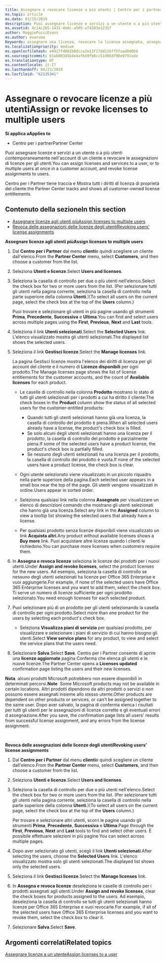 ```yaml
---
title: Assegnare o revocare licenze a più utenti | Centro per i partner
ms.topic: article
ms.date: 03/15/2019
description: Puoi assegnare licenze e servizi a un utente o a più utenti contemporaneamente nell'account di un cliente e revocare le assegnazioni di licenze per gli utenti.
ms.assetid: 4c14c2b5-1431-4e6c-a505-a74503e1235f
author: MaggiePucciEvans
ms.author: evansma
Keywords: assegnare una licenza, revocare la licenza assegnata, assegnare a più utenti,
ms.localizationpriority: medium
ms.openlocfilehash: e4917f4881b0dcca2e13f17dd116ff5faad0d0b9
ms.sourcegitcommit: b1ab80345b4e4af649fb8cc51d96d798e0791ade
ms.translationtype: HT
ms.contentlocale: it-IT
ms.lasthandoff: 04/23/2019
ms.locfileid: "62135341"
---
```

# <a name="assign-or-revoke-licenses-to-multiple-users"></a><span data-ttu-id="4b787-104">Assegnare o revocare licenze a più utenti</span><span class="sxs-lookup"><span data-stu-id="4b787-104">Assign or revoke licenses to multiple users</span></span>

<span data-ttu-id="4b787-105">**Si applica a**</span><span class="sxs-lookup"><span data-stu-id="4b787-105">**Applies to**</span></span>

-  <span data-ttu-id="4b787-106">Centro per i partner</span><span class="sxs-lookup"><span data-stu-id="4b787-106">Partner Center</span></span>

<span data-ttu-id="4b787-107">Puoi assegnare licenze e servizi a un utente o a più utenti contemporaneamente nell'account di un cliente e revocare le assegnazioni di licenze per gli utenti.</span><span class="sxs-lookup"><span data-stu-id="4b787-107">You can assign licenses and services to a user, or to multiple users at once in a customer account, and revoke license assignments to users.</span></span>

<span data-ttu-id="4b787-108">Centro per i Partner tiene traccia e Mostra tutti i diritti di licenza di proprietà del cliente.</span><span class="sxs-lookup"><span data-stu-id="4b787-108">the Partner Center tracks and shows all customer-owned license entitlements.</span></span>

## <a name="in-this-section"></a><span data-ttu-id="4b787-109">Contenuto della sezione</span><span class="sxs-lookup"><span data-stu-id="4b787-109">In this section</span></span>


-   [<span data-ttu-id="4b787-110">Assegnare licenze agli utenti più</span><span class="sxs-lookup"><span data-stu-id="4b787-110">Assign licenses to multiple users</span></span>](#assign-licenses-to-groups)
-   [<span data-ttu-id="4b787-111">Revoca delle assegnazioni delle licenze degli utenti</span><span class="sxs-lookup"><span data-stu-id="4b787-111">Revoking users' license assignments</span></span>](#revoking-licenses)

<a href="" id="assign-licenses-to-groups"></a>
<span data-ttu-id="4b787-112">**Assegnare licenze agli utenti più**</span><span class="sxs-lookup"><span data-stu-id="4b787-112">**Assign licenses to multiple users**</span></span>

1.  <span data-ttu-id="4b787-113">Dal **Centro per i Partner** dal menu **clienti**e quindi scegliere un cliente dall'elenco.</span><span class="sxs-lookup"><span data-stu-id="4b787-113">From the **Partner Center** menu, select **Customers**, and then choose a customer from the list.</span></span>
2.  <span data-ttu-id="4b787-114">Seleziona **Utenti e licenze**.</span><span class="sxs-lookup"><span data-stu-id="4b787-114">Select **Users and licenses**.</span></span>
3.  <span data-ttu-id="4b787-115">Seleziona la casella di controllo per due o più utenti nell'elenco.</span><span class="sxs-lookup"><span data-stu-id="4b787-115">Select the check box for two or more users from the list.</span></span> <span data-ttu-id="4b787-116">(Per selezionare tutti gli utenti nella pagina corrente, seleziona la casella di controllo nella parte superiore della colonna **Utenti**.)</span><span class="sxs-lookup"><span data-stu-id="4b787-116">(To select all users on the current page, select the check box at the top of the **Users** column.)</span></span>

    <span data-ttu-id="4b787-117">Puoi trovare e selezionare gli utenti in più pagine usando gli strumenti **Prima**, **Precedente**, **Successiva** e **Ultima**.</span><span class="sxs-lookup"><span data-stu-id="4b787-117">You can find and select users across multiple pages using the **First**, **Previous**, **Next** and **Last** tools.</span></span>

4.  <span data-ttu-id="4b787-118">Seleziona il link **Utenti selezionati**.</span><span class="sxs-lookup"><span data-stu-id="4b787-118">Select the **Selected Users** link.</span></span> <span data-ttu-id="4b787-119">L'elenco visualizzato mostra gli utenti selezionati.</span><span class="sxs-lookup"><span data-stu-id="4b787-119">The displayed list shows the selected users.</span></span>
5.  <span data-ttu-id="4b787-120">Seleziona il link **Gestisci licenze**.</span><span class="sxs-lookup"><span data-stu-id="4b787-120">Select the **Manage licenses** link.</span></span>

    <span data-ttu-id="4b787-121">La pagina Gestisci licenze mostra l'elenco dei diritti di licenza per gli account del cliente e il numero di **Licenze disponibili** per ogni prodotto.</span><span class="sxs-lookup"><span data-stu-id="4b787-121">The Manage licenses page shows the list of license entitlements for the customer accounts, and the count of **Available licenses** for each product.</span></span>

    -   <span data-ttu-id="4b787-122">Le caselle di controllo nella colonna **Prodotto** mostrano lo stato di tutti gli utenti selezionati per i prodotti a cui ha diritto il cliente:</span><span class="sxs-lookup"><span data-stu-id="4b787-122">The check boxes in the **Product** column show the status of all selected users for the customer-entitled products:</span></span>

        -   <span data-ttu-id="4b787-123">Quando tutti gli utenti selezionati hanno già una licenza, la casella di controllo del prodotto è piena.</span><span class="sxs-lookup"><span data-stu-id="4b787-123">When all selected users already have a license, the product's check box is filled.</span></span>
        -   <span data-ttu-id="4b787-124">Se solo alcuni degli utenti selezionati hanno una licenza per il prodotto, la casella di controllo del prodotto è parzialmente piena.</span><span class="sxs-lookup"><span data-stu-id="4b787-124">If some of the selected users have a product license, the product's check box is partially filled.</span></span>
        -   <span data-ttu-id="4b787-125">Se nessuno degli utenti selezionati ha una licenza per il prodotto, la casella di controllo del prodotto è vuota.</span><span class="sxs-lookup"><span data-stu-id="4b787-125">If none of the selected users have a product license, the check box is clear.</span></span>
    -   <span data-ttu-id="4b787-126">Ogni utente selezionato viene visualizzato in un piccolo riquadro nella parte superiore della pagina.</span><span class="sxs-lookup"><span data-stu-id="4b787-126">Each selected user appears in a small box near the top of the page.</span></span> <span data-ttu-id="4b787-127">Gli utenti vengono visualizzati in ordine.</span><span class="sxs-lookup"><span data-stu-id="4b787-127">Users appear in sorted order.</span></span>

    -   <span data-ttu-id="4b787-128">Seleziona qualsiasi link nella colonna **Assegnate** per visualizzare un elenco di descrizioni comando che mostrano gli utenti selezionati che hanno già una licenza.</span><span class="sxs-lookup"><span data-stu-id="4b787-128">Select any link in the **Assigned** column to view a tooltip list showing the selected users that already have a license.</span></span>

    -   <span data-ttu-id="4b787-129">Per qualsiasi prodotto senza licenze disponibili viene visualizzato un link **Acquista altri**.</span><span class="sxs-lookup"><span data-stu-id="4b787-129">Any product without available licenses shows a **Buy more** link.</span></span> <span data-ttu-id="4b787-130">Puoi acquistare altre licenze quando i clienti le richiedono.</span><span class="sxs-lookup"><span data-stu-id="4b787-130">You can purchase more licenses when customers require them.</span></span>

6.  <span data-ttu-id="4b787-131">In **Assegna e revoca licenze** seleziona le licenze dei prodotti per i nuovi utenti.</span><span class="sxs-lookup"><span data-stu-id="4b787-131">Under **Assign and revoke licenses**, select the product licenses for the new users.</span></span> <span data-ttu-id="4b787-132">Ad esempio, seleziona la casella di controllo se nessuno degli utenti selezionati ha licenze per Office 365 Enterprise e vuoi aggiungerle.</span><span class="sxs-lookup"><span data-stu-id="4b787-132">For example, if none of the selected users have Office 365 Enterprise licenses and you want to add them, select the check box.</span></span> <span data-ttu-id="4b787-133">Ti serve un numero di licenze sufficiente per ogni prodotto selezionato.</span><span class="sxs-lookup"><span data-stu-id="4b787-133">You need enough licenses for each selected product.</span></span>
7.  <span data-ttu-id="4b787-134">Puoi selezionare più di un prodotto per gli utenti selezionando la casella di controllo per ogni prodotto.</span><span class="sxs-lookup"><span data-stu-id="4b787-134">Select more than one product for the users by selecting each product's check box.</span></span>
    -   <span data-ttu-id="4b787-135">Seleziona **Visualizza piani di servizio** per qualsiasi prodotto, per visualizzare e selezionare i piani di servizio di cui hanno bisogno gli utenti.</span><span class="sxs-lookup"><span data-stu-id="4b787-135">Select **View service plans** for any product, to view and select the service plans that the users need.</span></span>

8.  <span data-ttu-id="4b787-136">Selezionare **Salva**.</span><span class="sxs-lookup"><span data-stu-id="4b787-136">Select **Save**.</span></span> <span data-ttu-id="4b787-137">Centro per i Partner consente di aprire una **licenze aggiornate** pagina Conferma che elenca gli utenti e le nuove licenze.</span><span class="sxs-lookup"><span data-stu-id="4b787-137">The Partner Center opens a **Licenses updated** confirmation page listing the users and their new licenses.</span></span>

<span data-ttu-id="4b787-138">**Nota**  alcuni prodotti Microsoft potrebbero non essere disponibili in determinati percorsi.</span><span class="sxs-lookup"><span data-stu-id="4b787-138">**Note**  Some Microsoft products may not be available in certain locations.</span></span> <span data-ttu-id="4b787-139">Altri prodotti dipendono da altri prodotti o servizi o non possono essere assegnati insieme allo stesso utente.</span><span class="sxs-lookup"><span data-stu-id="4b787-139">Other products are dependent on other products or services, or can't be assigned together to the same user.</span></span> <span data-ttu-id="4b787-140">Dopo aver salvato, la pagina di conferma elenca i risultati per tutti gli utenti per le assegnazioni di licenze corrette e gli eventuali errori d assegnazione.</span><span class="sxs-lookup"><span data-stu-id="4b787-140">After you save, the confirmation page lists all users' results from successful license assignment, and any errors from the license assignment.</span></span>

 

<a href="" id="revoking-licenses"></a>
<span data-ttu-id="4b787-141">**Revoca delle assegnazioni delle licenze degli utenti**</span><span class="sxs-lookup"><span data-stu-id="4b787-141">**Revoking users' license assignments**</span></span>

1.  <span data-ttu-id="4b787-142">Dal **Centro per i Partner** dal menu **clienti**e quindi scegliere un cliente dall'elenco.</span><span class="sxs-lookup"><span data-stu-id="4b787-142">From the **Partner Center** menu, select **Customers**, and then choose a customer from the list.</span></span>
2.  <span data-ttu-id="4b787-143">Seleziona **Utenti e licenze**.</span><span class="sxs-lookup"><span data-stu-id="4b787-143">Select **Users and licenses**.</span></span>
3.  <span data-ttu-id="4b787-144">Seleziona la casella di controllo per due o più utenti nell'elenco.</span><span class="sxs-lookup"><span data-stu-id="4b787-144">Select the check box for two or more users from the list.</span></span> <span data-ttu-id="4b787-145">(Per selezionare tutti gli utenti nella pagina corrente, seleziona la casella di controllo nella parte superiore della colonna **Utenti**.)</span><span class="sxs-lookup"><span data-stu-id="4b787-145">(To select all users on the current page, select the check box at the top of the **Users** column.)</span></span>

    <span data-ttu-id="4b787-146">Per trovare e selezionare altri utenti, scorri le pagine usando gli strumenti **Prima**, **Precedente**, **Successiva** e **Ultima**.</span><span class="sxs-lookup"><span data-stu-id="4b787-146">Page through the **First**, **Previous**, **Next** and **Last** tools to find and select other users.</span></span> <span data-ttu-id="4b787-147">È possibile effettuare selezioni in più pagine.</span><span class="sxs-lookup"><span data-stu-id="4b787-147">You can select across multiple pages.</span></span>

4.  <span data-ttu-id="4b787-148">Dopo aver selezionato gli utenti, scegli il link **Utenti selezionati**.</span><span class="sxs-lookup"><span data-stu-id="4b787-148">After selecting the users, choose the **Selected Users** link.</span></span> <span data-ttu-id="4b787-149">L'elenco visualizzato mostra solo gli utenti selezionati.</span><span class="sxs-lookup"><span data-stu-id="4b787-149">The displayed list shows only the selected users.</span></span>
5.  <span data-ttu-id="4b787-150">Seleziona il link **Gestisci licenze**.</span><span class="sxs-lookup"><span data-stu-id="4b787-150">Select the **Manage licenses** link.</span></span>
6.  <span data-ttu-id="4b787-151">In **Assegna e revoca licenze** deseleziona le caselle di controllo per i prodotti assegnati agli utenti.</span><span class="sxs-lookup"><span data-stu-id="4b787-151">Under **Assign and revoke licenses**, clear the check boxes for products assigned to the users.</span></span> <span data-ttu-id="4b787-152">Ad esempio, deseleziona la casella di controllo se tutti gli utenti selezionati hanno licenze per Office 365 Enterprise e vuoi revocarle.</span><span class="sxs-lookup"><span data-stu-id="4b787-152">For example, if all of the selected users have Office 365 Enterprise licenses and you want to revoke them, select the check box to clear it.</span></span>
7.  <span data-ttu-id="4b787-153">Selezionare **Salva**.</span><span class="sxs-lookup"><span data-stu-id="4b787-153">Select **Save**.</span></span>

## <a name="related-topics"></a><span data-ttu-id="4b787-154">Argomenti correlati</span><span class="sxs-lookup"><span data-stu-id="4b787-154">Related topics</span></span>


[<span data-ttu-id="4b787-155">Assegnare licenze a un utente</span><span class="sxs-lookup"><span data-stu-id="4b787-155">Assign licenses to a user</span></span>](assign-licenses-to-users.md)

 

 



